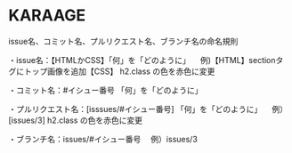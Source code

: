 # KARAAGE

issue名、コミット名、プルリクエスト名、ブランチ名の命名規則

・issue名：【HTMLかCSS】「何」を「どのように」 　例)【HTML】sectionタグにトップ画像を追加【CSS】 h2.class の色を赤色に変更

・コミット名：#イシュー番号 「何」を「どのように」

・プルリクエスト名：[isssues/#イシュー番号] 「何」を「どのように」 　例）[issues/3] h2.class の色を赤色に変更

・ブランチ名：issues/#イシュー番号 　例）issues/3
